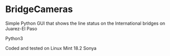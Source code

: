 # BridgeCameras
Simple Python GUI that shows the line status on the International bridges on Juarez-El Paso

Python3

Coded and tested on Linux Mint 18.2 Sonya
